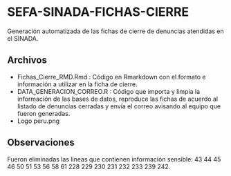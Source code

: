 # SEFA-SINADA-FICHAS-CIERRE
Generación automatizada  de las fichas de cierre de denuncias atendidas en el SINADA.

## Archivos
- Fichas_Cierre_RMD.Rmd : Código en Rmarkdown con el formato e información a utilizar en la ficha de cierre.
- DATA_GENERACION_CORREO.R : Código que importa y limpia la información de las bases de datos, reproduce las fichas de acuerdo al listado de denuncias cerradas y envía el correo avisando al equipo que fueron generadas.
- Logo peru.png
## Observaciones
Fueron eliminadas las lineas que contienen información sensible: 43 44 45 46 50 51 53 56 58 61 228 229 230 231 232 233 239 242.


